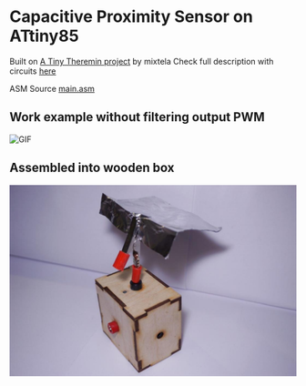 # Capacitive Proximity Sensor on ATtiny85
Built on [A Tiny Theremin project](https://mitxela.com/projects/a_tiny_theremin) by mixtela
Check full description with circuits [here](https://github.com/shchuko/CapacitiveProximitySensor/blob/master/full_ru_description.pdf)

ASM Source [main.asm](https://github.com/shchuko/CapacitiveProximitySensor/blob/master/main.asm)

## Work example without filtering output PWM

![GIF](https://github.com/shchuko/CapacitiveProximitySensor/blob/master/pics/gif1.gif)

## Assembled into wooden box

![PIC](https://github.com/shchuko/CapacitiveProximitySensor/blob/master/pics/pic1.jpg)
